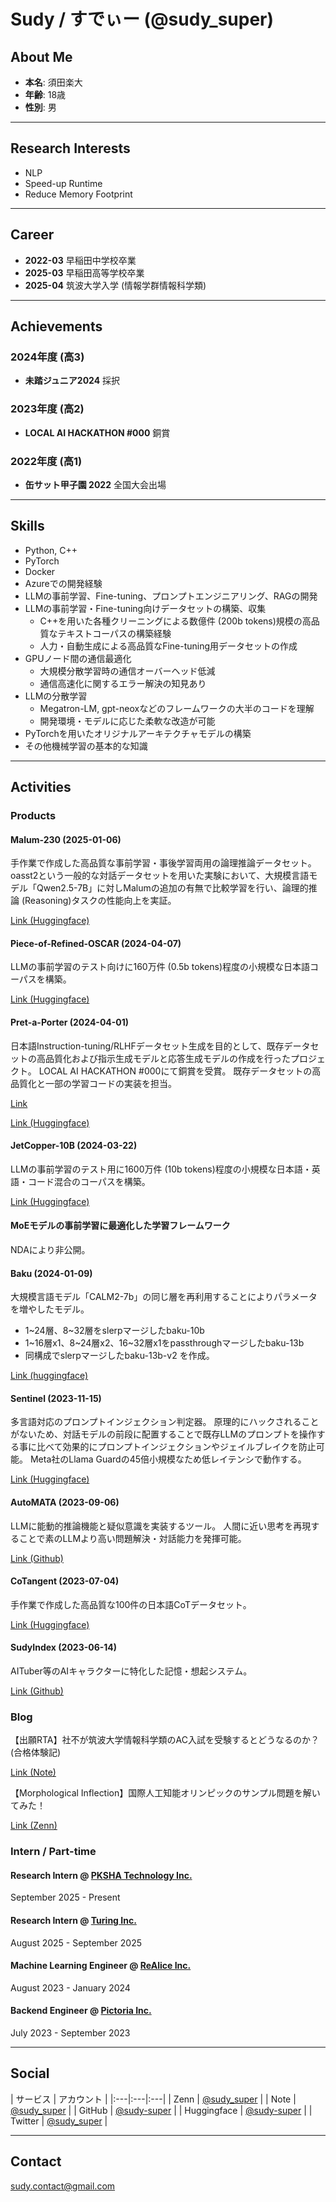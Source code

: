 # Sudy / すでぃー (@sudy_super)

## About Me
- **本名**: 須田楽大
- **年齢**: 18歳
- **性別**: 男

---

## Research Interests
- NLP
- Speed-up Runtime
- Reduce Memory Footprint

---

## Career
- **2022-03** 早稲田中学校卒業
- **2025-03** 早稲田高等学校卒業
- **2025-04** 筑波大学入学 (情報学群情報科学類)

---

## Achievements

### 2024年度 (高3)
- **未踏ジュニア2024** 採択

### 2023年度 (高2)
- **LOCAL AI HACKATHON #000** 銅賞

### 2022年度 (高1)
- **缶サット甲子園 2022** 全国大会出場

---

## Skills
- Python, C++
- PyTorch
- Docker
- Azureでの開発経験
- LLMの事前学習、Fine-tuning、プロンプトエンジニアリング、RAGの開発
- LLMの事前学習・Fine-tuning向けデータセットの構築、収集
  - C++を用いた各種クリーニングによる数億件 (200b tokens)規模の高品質なテキストコーパスの構築経験
  - 人力・自動生成による高品質なFine-tuning用データセットの作成
- GPUノード間の通信最適化
  - 大規模分散学習時の通信オーバーヘッド低減
  - 通信高速化に関するエラー解決の知見あり
- LLMの分散学習
  - Megatron-LM, gpt-neoxなどのフレームワークの大半のコードを理解
  - 開発環境・モデルに応じた柔軟な改造が可能
- PyTorchを用いたオリジナルアーキテクチャモデルの構築
- その他機械学習の基本的な知識

---

## Activities

### Products

#### Malum-230 (2025-01-06)
手作業で作成した高品質な事前学習・事後学習両用の論理推論データセット。
oasst2という一般的な対話データセットを用いた実験において、大規模言語モデル「Qwen2.5-7B」に対しMalumの追加の有無で比較学習を行い、論理的推論 (Reasoning)タスクの性能向上を実証。

[Link (Huggingface)](https://huggingface.co/datasets/Manual-Dataset-Creation-Project/Malum-230)

#### Piece-of-Refined-OSCAR (2024-04-07)
LLMの事前学習のテスト向けに160万件 (0.5b tokens)程度の小規模な日本語コーパスを構築。

[Link (Huggingface)](https://huggingface.co/datasets/sudy-super/piece-of-refined-oscar)

#### Pret-a-Porter (2024-04-01)
日本語Instruction-tuning/RLHFデータセット生成を目的として、既存データセットの高品質化および指示生成モデルと応答生成モデルの作成を行ったプロジェクト。
LOCAL AI HACKATHON #000にて銅賞を受賞。
既存データセットの高品質化と一部の学習コードの実装を担当。

[Link](https://imminent-land-e64.notion.site/e569abd90c3f4f0586fa03e9d080193d?p=0d59f729b7444fa88b6ab1c5d232ea6e&pm=s)

[Link (Huggingface)](https://huggingface.co/datasets/sudy-super/oasst2-chat-5k-ja)

#### JetCopper-10B (2024-03-22)
LLMの事前学習のテスト用に1600万件 (10b tokens)程度の小規模な日本語・英語・コード混合のコーパスを構築。

[Link (Huggingface)](https://huggingface.co/datasets/sudy-super/JetCopper-10B)

#### MoEモデルの事前学習に最適化した学習フレームワーク
NDAにより非公開。

#### Baku (2024-01-09)
大規模言語モデル「CALM2-7b」の同じ層を再利用することによりパラメータを増やしたモデル。
- 1~24層、8~32層をslerpマージしたbaku-10b
- 1~16層x1、8~24層x2、16~32層x1をpassthroughマージしたbaku-13b
- 同構成でslerpマージしたbaku-13b-v2
を作成。

[Link (huggingface)](https://huggingface.co/sudy-super/baku-10b)

#### Sentinel (2023-11-15)
多言語対応のプロンプトインジェクション判定器。
原理的にハックされることがないため、対話モデルの前段に配置することで既存LLMのプロンプトを操作する事に比べて効果的にプロンプトインジェクションやジェイルブレイクを防止可能。
Meta社のLlama Guardの45倍小規模なため低レイテンシで動作する。

[Link (Huggingface)](https://huggingface.co/sudy-super/Sentinel)

#### AutoMATA (2023-09-06)
LLMに能動的推論機能と疑似意識を実装するツール。
人間に近い思考を再現することで素のLLMより高い問題解決・対話能力を発揮可能。

[Link (Github)](https://github.com/sudy-super/AutoMATA)

#### CoTangent (2023-07-04)
手作業で作成した高品質な100件の日本語CoTデータセット。

[Link (Huggingface)](https://huggingface.co/datasets/sudy-super/CoTangent)

#### SudyIndex (2023-06-14)
AITuber等のAIキャラクターに特化した記憶・想起システム。

[Link (Github)](https://github.com/sudy-super/SudyIndex)

### Blog
【出願RTA】社不が筑波大学情報科学類のAC入試を受験するとどうなるのか？(合格体験記)

[Link (Note)](https://note.com/sudy_super/n/nfdef95c9c403)

【Morphological Inflection】国際人工知能オリンピックのサンプル問題を解いてみた！

[Link (Zenn)](https://zenn.dev/sudy_super/articles/8bb74682009ff0)

### Intern / Part-time

#### Research Intern @ [PKSHA Technology Inc.](https://pkshatech.com)
September 2025 - Present

#### Research Intern @ [Turing Inc.](https://tur.ing/)
August 2025 - September 2025

#### Machine Learning Engineer @ [ReAlice Inc.](https://realice.jp/)
August 2023 - January 2024

#### Backend Engineer @ [Pictoria Inc.](https://www.pictoria.co.jp/)
July 2023 - September 2023

---

## Social
| サービス | アカウント |
|:---|:---|:---|
| Zenn | [@sudy_super](https://zenn.dev/sudy_super) |
| Note | [@sudy_super](https://note.com/sudy_super) |
| GitHub | [@sudy-super](https://github.com/sudy-super) |
| Huggingface | [@sudy-super](https://huggingface.co/sudy-super) |
| Twitter | [@sudy_super](https://twitter.com/sudy_super) |

---

## Contact

sudy.contact@gmail.com